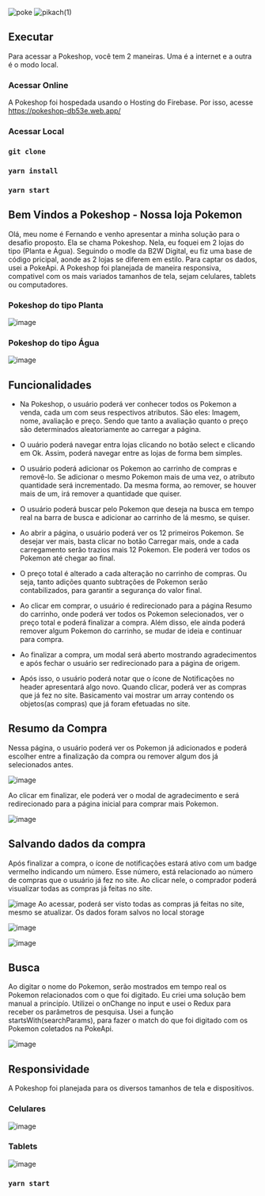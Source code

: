 ![poke](https://user-images.githubusercontent.com/15971419/88488950-63226100-cf67-11ea-8ef8-3dece7cac70c.png) ![pikach(1)](https://user-images.githubusercontent.com/15971419/88489051-3ae73200-cf68-11ea-8221-0e7be9fe3e2d.png)

## Executar

Para acessar a Pokeshop, você tem 2 maneiras. Uma é a internet e a outra é o modo local. 

### Acessar Online
A Pokeshop foi hospedada usando o Hosting do Firebase. Por isso, acesse https://pokeshop-db53e.web.app/ 

### Acessar Local

### `git clone`
### `yarn install`
### `yarn start`

## Bem Vindos a Pokeshop - Nossa loja Pokemon

Olá, meu nome é Fernando e venho apresentar a minha solução para o desafio proposto. Ela se chama Pokeshop. Nela, eu foquei em 2 lojas do tipo (Planta e Água).
Seguindo o modle da B2W Digital, eu fiz uma base de código pricipal, aonde as 2 lojas se diferem em estilo. Para captar os dados, usei a PokeApi. A Pokeshop foi planejada de maneira responsiva, compativel com os mais variados tamanhos de tela, sejam celulares, tablets ou computadores.

### Pokeshop do tipo Planta
![image](https://user-images.githubusercontent.com/15971419/88489509-0032c900-cf6b-11ea-9b0a-e7331376c512.png)

### Pokeshop do tipo Água
![image](https://user-images.githubusercontent.com/15971419/88489562-48ea8200-cf6b-11ea-9767-304c3ab3381f.png)

## Funcionalidades
 - Na Pokeshop, o usuário poderá ver conhecer todos os Pokemon a venda, cada um com seus respectivos atributos. São eles: Imagem, nome, avaliação e preço.
Sendo que tanto a avaliação quanto o preço são determinados aleatoriamente ao carregar a página.

- O uuário poderá navegar entra lojas clicando no botão select e clicando em Ok. Assim, poderá navegar entre as lojas de forma bem simples.

- O usuário poderá adicionar os Pokemon ao carrinho de compras e removê-lo. Se adicionar o mesmo Pokemon mais de uma vez, o atributo quantidade será incrementado.
 Da mesma forma, ao remover, se houver mais de um, irá remover a quantidade que quiser.
 
- O usuário poderá buscar pelo Pokemon que deseja na busca em tempo real na barra de busca e adicionar ao carrinho de lá mesmo, se quiser.

- Ao abrir a página, o usuário poderá ver os 12 primeiros Pokemon. Se desejar ver mais, basta clicar no botão Carregar mais, onde a cada carregamento serão trazios mais 12 Pokemon. Ele poderá ver todos os Pokemon até chegar ao final.

- O preço total é alterado a cada alteração no carrinho de compras. Ou seja, tanto adições quanto subtrações de Pokemon serão contabilizados, para garantir a segurança do valor final.

- Ao clicar em comprar, o usuário é redirecionado para a página Resumo do carrinho, onde poderá ver todos os Pokemon selecionados, ver o preço total e poderá finalizar a compra. Além disso, ele ainda poderá remover algum Pokemon do carrinho, se mudar de ideia e continuar para compra.

- Ao finalizar a compra, um modal será aberto mostrando agradecimentos e após fechar o usuário ser redirecionado para a página de origem.

- Após isso, o usuário poderá notar que o ícone de Notificações no header apresentará algo novo. Quando clicar, poderá ver as compras que já fez no site. Basicamento vai mostrar um array contendo os objetos(as compras) que já foram efetuadas no site. 
 
## Resumo da Compra
Nessa página, o usuário poderá ver os Pokemon já adicionados e poderá escolher entre a finalização da compra ou remover algum dos já selecionados antes.

![image](https://user-images.githubusercontent.com/15971419/88489755-b64ae280-cf6c-11ea-9eb1-e6355c99b99d.png)

Ao clicar em finalizar, ele poderá ver o modal de agradecimento e será redirecionado para a página inicial para comprar mais Pokemon.

![image](https://user-images.githubusercontent.com/15971419/88489720-6409c180-cf6c-11ea-942e-c4d2323385c1.png)

## Salvando dados da compra
Após finalizar a compra, o ícone de notificações estará ativo com um badge vermelho indicando um número. Esse número, está relacionado ao número de compras que o usuário já fez no site. Ao clicar nele, o comprador poderá visualizar todas as compras já feitas no site.

![image](https://user-images.githubusercontent.com/15971419/88489813-2d807680-cf6d-11ea-88c5-b66615165c64.png)
Ao acessar, poderá ser visto todas as compras já feitas no site, mesmo se atualizar. Os dados foram salvos no local storage

![image](https://user-images.githubusercontent.com/15971419/88489857-7a644d00-cf6d-11ea-9745-166828a66eed.png)

![image](https://user-images.githubusercontent.com/15971419/88489863-97991b80-cf6d-11ea-859f-2d1a2876e303.png)

## Busca
Ao digitar o nome do Pokemon, serão mostrados em tempo real os Pokemon relacionados com o que foi digitado. Eu criei uma solução bem manual a principío. Utilizei o onChange no input e usei o Redux para receber os parâmetros de pesquisa. Usei a função startsWith(searchParams), para fazer o match do que foi digitado com os Pokemon coletados na PokeApi.

![image](https://user-images.githubusercontent.com/15971419/88490110-8224f100-cf6f-11ea-9864-a2cfbc8eef55.png)

## Responsividade
A Pokeshop foi planejada para os diversos tamanhos de tela e dispositivos.

### Celulares
![image](https://user-images.githubusercontent.com/15971419/88489987-93213280-cf6e-11ea-9f5c-c53c76aa3aa5.png)

### Tablets
![image](https://user-images.githubusercontent.com/15971419/88490011-bea41d00-cf6e-11ea-9eaa-ccc4ed0e912a.png)

### `yarn start`

